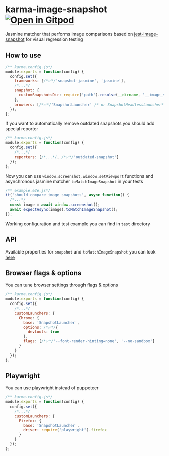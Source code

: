 # karma-image-snapshot [![Open in Gitpod](https://gitpod.io/button/open-in-gitpod.svg)](https://gitpod.io/#https://github.com/maksimr/karma-image-snapshot)

Jasmine matcher that performs image comparisons based
on [jest-image-snapshot](https://github.com/americanexpress/jest-image-snapshot) for visual regression testing

## How to use

```js
/** karma.config.js*/
module.exports = function(config) {
  config.set({
    frameworks: [/*✅*/'snapshot-jasmine', 'jasmine'],
    /*...*/
    snapshot: {
      customSnapshotsDir: require('path').resolve(__dirname, '__image_snapshots__')
    },
    browsers: [/*✅*/'SnapshotLauncher' /* or SnapshotHeadlessLauncher*/]
  });
};
```

If you want to automatically remove outdated snapshots you should add special reporter

```js
/** karma.config.js*/
module.exports = function(config) {
  config.set({
    /*...*/
    reporters: [/*...*/, /*✅*/'outdated-snapshot']
  });
};
```

Now you can use `window.screenshot`, `window.setViewport` functions and asynchronous jasmine matcher `toMatchImageSnapshot` in your tests

```js
/** example.e2e.js*/
it('should compare image snapshots', async function() {
  /*...*/
  const image = await window.screenshot();
  await expectAsync(image).toMatchImageSnapshot();
});
```

Working configuration and test example you can find in `test` directory

## API

Available properties for `snapshot` and `toMatchImageSnapshot` you can look [here](https://github.com/americanexpress/jest-image-snapshot#%EF%B8%8F-api)

## Browser flags & options
You can tune browser settings through flags & options

```js
/** karma.config.js*/
module.exports = function(config) {
  config.set({
    /*...*/
    customLaunchers: {
      Chrome: {
        base: 'SnapshotLauncher',
        options: /*✅*/{
          devtools: true
        },
        flags: [/*✅*/'--font-render-hinting=none', '--no-sandbox']
      }
    }
  });
};
```

## Playwright

You can use playwright instead of puppeteer

```js
/** karma.config.js*/
module.exports = function(config) {
  config.set({
    /*...*/
    customLaunchers: {
      Firefox: {
        base: 'SnapshotLauncher',
        driver: require('playwright').firefox
      }
    }
  });
};
```